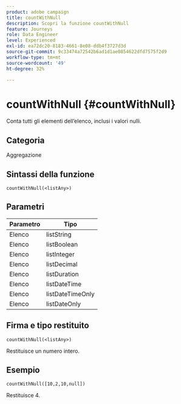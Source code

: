 ```yaml
---
product: adobe campaign
title: countWithNull
description: Scopri la funzione countWithNull
feature: Journeys
role: Data Engineer
level: Experienced
exl-id: ea72dc20-8183-4661-8e08-ddb4f3727d3d
source-git-commit: 9c33474a72542b6ad1d1ae0854622dfd7575f2d9
workflow-type: tm+mt
source-wordcount: '49'
ht-degree: 32%

---
```


# countWithNull {#countWithNull}

Conta tutti gli elementi dell’elenco, inclusi i valori nulli.

## Categoria

Aggregazione

## Sintassi della funzione

`countWithNull(<listAny>)`

## Parametri

| Parametro | Tipo |
|-----------|------------------|
| Elenco | listString |
| Elenco | listBoolean |
| Elenco | listInteger |
| Elenco | listDecimal |
| Elenco | listDuration |
| Elenco | listDateTime |
| Elenco | listDateTimeOnly |
| Elenco | listDateOnly |

## Firma e tipo restituito

`countWithNull(<listAny>)`

Restituisce un numero intero.

## Esempio

`countWithNull([10,2,10,null])`

Restituisce 4.
